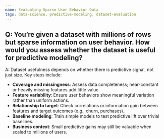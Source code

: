```yaml
---
name: Evaluating Sparse User Behavior Data  
tags: data-science, predictive-modeling, dataset-evaluation  
---
```


## Q: You’re given a dataset with millions of rows but sparse information on user behavior. How would you assess whether the dataset is useful for predictive modeling?

A: Dataset usefulness depends on whether there is predictive signal, not just size. Key steps include:  

- **Coverage and missingness**: Assess data completeness; near-constant or heavily missing features add little value.  
- **Feature variability**: Ensure user behaviors show meaningful variation rather than uniform actions.  
- **Relationship to target**: Check correlations or information gain between features and target outcomes (e.g., churn, purchases).  
- **Baseline modeling**: Train simple models to test predictive lift over trivial baselines.  
- **Business context**: Small predictive gains may still be valuable when scaled to millions of users.  
